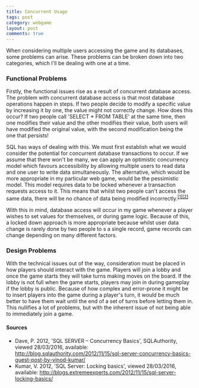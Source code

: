```yaml
---
title: Concurrent Usage
tags: post
category: webgame
layout: post
comments: true
---
```


<p>When considering multiple users accessing the game and its databases, some problems can arise. These problems can be broken down into two categories, which I'll be dealing with one at a time.</p>

<h3>Functional Problems</h3>
<p>Firstly, the functional issues rise as a result of concurrent database access. The problem with concurrent database access is that most database operations happen in steps. If two people decide to modify a specific value by increasing it by one, the value might not correctly change. How does this occur? If two people call 'SELECT * FROM TABLE' at the same time, then one modifies their value and the other modifies their value, both users will have modified the original value, with the second modification being the one that persists! </p>
<p>SQL has ways of dealing with this. We must first establish what we would consider the potential for concurrent database transactions to occur. If we assume that there won't be many, we can apply an optimistic concurrency model which favours accessibility by allowing multiple users to read data and one user to write data simultaneously. The alternative, which would be more appropriate in my particular web game, would be the pessimistic model. This model requires data to be locked whenever a transaction requests access to it. This means that whilst two people can't access the same data, there will be no chance of data being modified incorrectly.<sup><a href="#s1">[1]</a><a href="#s2s">[2]</a></sup></p>
<p>With this in mind, database access will occur in my game whenever a player wishes to set values for themselves, or during game logic. Because of this, a locked down approach is more appropriate because whilst user data change is rarely done by two people to s a single record, game records can change depending on many different factors.</p>

<h3>Design Problems</h3>
<p>With the technical issues out of the way, consideration must be placed in how players should interact with the game. Players will join a lobby and once the game starts they will take turns making moves on the board. If the lobby is not full when the game starts, players may join in during gameplay if the lobby is public. Because of how complex and error-prone it might be to insert players into the game during a player's turn, it would be much better to have them wait until the end of a set of turns before letting them in. This nullifies a lot of problems, but with the inherent issue of not being able to immediately join a game.</p>

<h4>Sources</h4>
<ul class="sources">
  <li id="s1">Dave, P. 2012, 'SQL SERVER – Concurrency Basics', SQLAuthority, viewed 28/03/2016, available: <a href="http://blog.sqlauthority.com/2012/11/15/sql-server-concurrency-basics-guest-post-by-vinod-kumar/">http://blog.sqlauthority.com/2012/11/15/sql-server-concurrency-basics-guest-post-by-vinod-kumar/</a></li>
  <li id="s2">Kumar, V. 2012, 'SQL Server: Locking basics', viewed 28/03/2016, available: <a href="http://blogs.extremeexperts.com/2012/11/15/sql-server-locking-basics/">http://blogs.extremeexperts.com/2012/11/15/sql-server-locking-basics/</a></li>
</ul>

